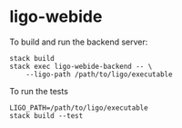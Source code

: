 # ligo-webide

To build and run the backend server:
```
stack build
stack exec ligo-webide-backend -- \
    --ligo-path /path/to/ligo/executable
```

To run the tests
```
LIGO_PATH=/path/to/ligo/executable
stack build --test
```
